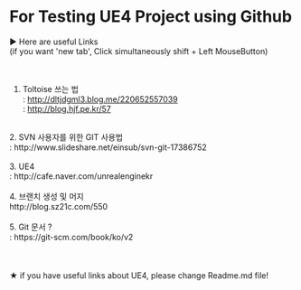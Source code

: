 

# For Testing UE4 Project using Github

▶ Here are useful Links <br />
(if you want 'new tab', Click simultaneously shift + Left MouseButton)<br />
<br /> <br />
1. Toltoise 쓰는 법<br />
: http://dltjdgml3.blog.me/220652557039 <br />
: http://blog.hjf.pe.kr/57 <br />
<br />
2. SVN 사용자를 위한 GIT 사용법<br />
: http://www.slideshare.net/einsub/svn-git-17386752 <br />
<br />
3. UE4  <br />
: http://cafe.naver.com/unrealenginekr <br />
<br />
4. 브랜치 생성 및 머지 <br />
http://blog.sz21c.com/550 <br />
<br />
5. Git 문서 ? <br />
: https://git-scm.com/book/ko/v2 <br />
<br /> <br /> <br />
★ if you have useful links about UE4, please change Readme.md file!

